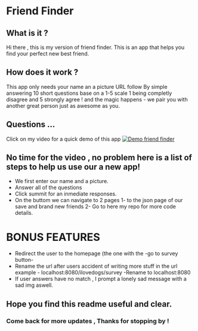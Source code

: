 # Friend Finder
## What is it ?
Hi there , this is my version of friend finder. This is an app that helps you find your perfect new best friend.
## How does it work ?
This app only needs your name an a picture URL follow 
By simple answering 10 short questions base on a 1-5 scale  1 being completly disagree and 5 strongly agree ! 
and the magic happens -  we pair you with another great person just as awesome as you. 
 ## Questions ... 
Click on my video for a quick demo of this app 
 [![Demo friend finder](https://img.youtube.com/vi/DH35floT5YE/0.jpg)](https://youtu.be/i5nJgS2ikXA)
 
 ## No time for the video , no problem here is a list of steps to help us use our a new app! 
 
* We first enter our name and a picture.
* Answer all of the questions 
* Click summit for an inmediate responses.
* On the buttom we can navigate to 2 pages 1- to the json page of our save and brand new friends  2- Go to here my repo for more  code details.


# BONUS FEATURES

* Redirect the user to the homepage (the one with the -go to survey button- 
* Rename the url after users accident of writing more stuff in the url example - localhost:8080/ilovedogs/survey -Rename to localhost:8080
* If user answers have no match , I prompt a lonely sad message with a sad img aswell.

## Hope you find this readme useful and clear.

### Come back for more updates , Thanks for stopping by !
